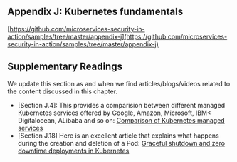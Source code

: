 ## Appendix J: Kubernetes fundamentals

[https://github.com/microservices-security-in-action/samples/tree/master/appendix-j](https://github.com/microservices-security-in-action/samples/tree/master/appendix-j)

## Supplementary Readings

We update this section as and when we find articles/blogs/videos related to the content discussed in this chapter.

* [Section J.4]: This provides a comparision between different managed Kubernetes services offered by Google, Amazon, Microsoft, IBM< Digitalocean, ALibaba and so on: [Comparison of Kubernetes managed services](https://docs.google.com/spreadsheets/d/1RPpyDOLFmcgxMCpABDzrsBYWpPYCIBuvAoUQLwOGoQw/edit#gid=907731238)
* [Section J.18] Here is an excellent article that explains what happens during the creation and deletion of a Pod: [Graceful shutdown and zero downtime deployments in Kubernetes](https://learnk8s.io/graceful-shutdown)
 

